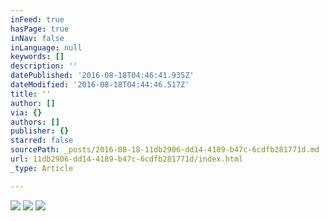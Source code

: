 ```yaml
---
inFeed: true
hasPage: true
inNav: false
inLanguage: null
keywords: []
description: ''
datePublished: '2016-08-18T04:46:41.935Z'
dateModified: '2016-08-18T04:44:46.517Z'
title: ''
author: []
via: {}
authors: []
publisher: {}
starred: false
sourcePath: _posts/2016-08-18-11db2906-dd14-4189-b47c-6cdfb281771d.md
url: 11db2906-dd14-4189-b47c-6cdfb281771d/index.html
_type: Article

---
```

![](https://the-grid-user-content.s3-us-west-2.amazonaws.com/67f27ced-ce71-496c-bae8-3753846148c3.jpg)
![](https://the-grid-user-content.s3-us-west-2.amazonaws.com/f498b1ed-c4de-4947-a720-0dad4176f1ff.jpg)
![](https://the-grid-user-content.s3-us-west-2.amazonaws.com/12abd604-b05e-4f98-b472-87264f72ce4d.jpg)